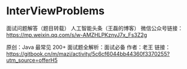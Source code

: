 # InterViewProblems
面试问题解答（题目转载）
人工智能头条（王磊的博客） 微信公众号链接：https://mp.weixin.qq.com/s/w-AMZHLPKznyJ7x_Fs3Z2g

原创：Java 最常见 200+ 面试题全解析：面试必备
作者：老王
链接：https://gitbook.cn/m/mazi/activity/5c6cf6044bb44360f3370255?utm_source=offerH5
